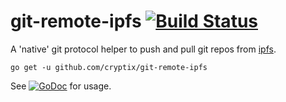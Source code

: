 # git-remote-ipfs [![Build Status](https://travis-ci.org/cryptix/git-remote-ipfs.svg?branch=master)](https://travis-ci.org/cryptix/git-remote-ipfs)

A 'native' git protocol helper to push and pull git repos from [ipfs](https://ipfs.io).

`go get -u github.com/cryptix/git-remote-ipfs`

See [![GoDoc](https://godoc.org/github.com/cryptix/git-remote-ipfs?status.svg)](https://godoc.org/github.com/cryptix/git-remote-ipfs) for usage.



